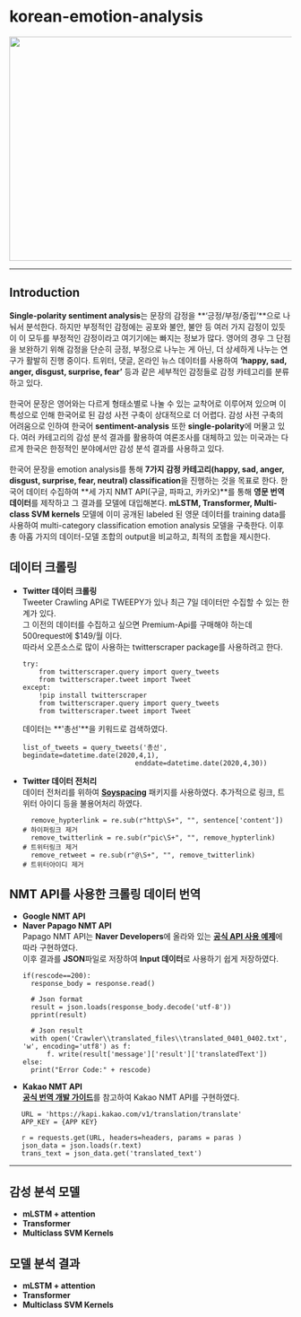 # korean-emotion-analysis
<div align="center">
  <img src="https://user-images.githubusercontent.com/38775259/81778498-f2ee6c80-952d-11ea-91f3-347ce1ffcadd.jpg" width="600", height="400"></img>
</div>

--------------
## Introduction
**Single-polarity sentiment analysis**는 문장의 감정을 **‘긍정/부정/중립’**으로 나눠서 분석한다. 
하지만 부정적인 감정에는 공포와 불안, 불안 등 여러 가지 감정이 있듯이 이 모두를 부정적인 감정이라고 여기기에는 빠지는 정보가 많다. 
영어의 경우 그 단점을 보완하기 위해 감정을 단순히 긍정, 부정으로 나누는 게 아닌, 더 상세하게 나누는 연구가 활발히 진행 중이다. 
트위터, 댓글, 온라인 뉴스 데이터를 사용하여 **‘happy, sad, anger, disgust, surprise, fear’** 등과 같은 세부적인 감정들로 감정 카테고리를 분류하고 있다.
<br><br>
한국어 문장은 영어와는 다르게 형태소별로 나눌 수 있는 교착어로 이루어져 있으며 이 특성으로 인해 한국어로 된 감성 사전 구축이 상대적으로 더 어렵다.
감성 사전 구축의 어려움으로 인하여 한국어 **sentiment-analysis** 또한 **single-polarity**에 머물고 있다. 
여러 카테고리의 감성 분석 결과를 활용하여 여론조사를 대체하고 있는 미국과는 다르게 한국은 한정적인 분야에서만 감성 분석 결과를 사용하고 있다. 
<br><br>
한국어 문장을 emotion analysis를 통해 **7가지 감정 카테고리(happy, sad, anger, disgust, surprise, fear, neutral) classification**을 진행하는 것을 목표로 한다. 
한국어 데이터 수집하여 **세 가지 NMT API(구글, 파파고, 카카오)**를 통해 **영문 번역 데이터**를 제작하고 그 결과를 모델에 대입해본다. 
**mLSTM, Transformer, Multi-class SVM kernels** 모델에 이미 공개된 labeled 된 영문 데이터를 training data를 사용하여 multi-category classification emotion analysis 모델을 구축한다.
이후 총 아홉 가지의 데이터-모델 조합의 output을 비교하고, 최적의 조합을 제시한다.

## 데이터 크롤링
- **Twitter 데이터 크롤링**<br>
    Tweeter Crawling API로 TWEEPY가 있나 최근 7일 데이터만 수집할 수 있는 한계가 있다.<br>
    그 이전의 데이터를 수집하고 싶으면 Premium-Api를 구매해야 하는데 500request에 $149/월 이다.<br>
    따라서 오픈소스로 많이 사용하는 twitterscraper package를 사용하려고 한다.
    ```
    try:
        from twitterscraper.query import query_tweets
        from twitterscraper.tweet import Tweet
    except:
        !pip install twitterscraper
        from twitterscraper.query import query_tweets
        from twitterscraper.tweet import Tweet
    ```
    데이터는 **'총선'**을 키워드로 검색하였다.
    ```
    list_of_tweets = query_tweets('총선', begindate=datetime.date(2020,4,1), 
                                enddate=datetime.date(2020,4,30))
    ```
- **Twitter 데이터 전처리**<br>
    데이터 전처리를 위하여 [**Soyspacing**](https://github.com/lovit/soyspacing) 패키지를 사용하였다. 추가적으로 링크, 트위터 아이디 등을 불용어처리 하였다.
    ```
      remove_hypterlink = re.sub(r"http\S+", "", sentence['content'])       # 하이퍼링크 제거
      remove_twitterlink = re.sub(r"pic\S+", "", remove_hypterlink)         # 트위터링크 제거
      remove_retweet = re.sub(r"@\S+", "", remove_twitterlink)              # 트위터아이디 제거
    ```

## NMT API를 사용한 크롤링 데이터 번역
- **Google NMT API**
- **Naver Papago NMT API**<br>
  Papago NMT API는 **Naver Developers**에 올라와 있는 [**공식 API 사용 예제**](https://developers.naver.com/docs/nmt/reference)에 따라 구현하였다.<br>
  이후 결과를 **JSON**파일로 저장하여 **Input 데이터**로 사용하기 쉽게 저장하였다.
  ```
  if(rescode==200):
    response_body = response.read()
    
    # Json format
    result = json.loads(response_body.decode('utf-8'))
    pprint(result)

    # Json result  
    with open('Crawler\\translated_files\\translated_0401_0402.txt', 'w', encoding='utf8') as f:
        f. write(result['message']['result']['translatedText'])
  else:
    print("Error Code:" + rescode)
  ```
- **Kakao NMT API**<br>
  [**공식 번역 개발 가이드**](https://developers.kakao.com/docs/latest/ko/translate/dev-guide)를 참고하여 Kakao NMT API를 구현하였다. <br>
 ```
    URL = 'https://kapi.kakao.com/v1/translation/translate'
    APP_KEY = {APP KEY}

    r = requests.get(URL, headers=headers, params = paras )
    json_data = json.loads(r.text)
    trans_text = json_data.get('translated_text')
  ```
-------------
## 감성 분석 모델
- **mLSTM + attention**
- **Transformer**
- **Multiclass SVM Kernels**
## 모델 분석 결과
- **mLSTM + attention**
- **Transformer**
- **Multiclass SVM Kernels**
  
